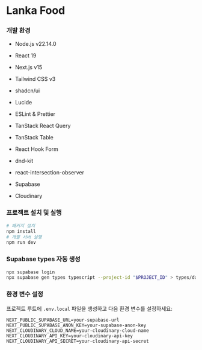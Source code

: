 # Lanka Food

### 개발 환경

- Node.js v22.14.0
- React 19
- Next.js v15
- Tailwind CSS v3
- shadcn/ui
- Lucide
- ESLint & Prettier
- TanStack React Query
- TanStack Table
- React Hook Form
- dnd-kit
- react-intersection-observer

- Supabase
- Cloudinary

### 프로젝트 설치 및 실행

```bash
# 패키지 설치
npm install
# 개발 서버 실행
npm run dev
```

### Supabase types 자동 생성

```bash
npx supabase login
npx supabase gen types typescript --project-id "$PROJECT_ID" > types/database.types.ts
```

### 환경 변수 설정

프로젝트 루트에 `.env.local` 파일을 생성하고 다음 환경 변수를 설정하세요:

```
NEXT_PUBLIC_SUPABASE_URL=your-supabase-url
NEXT_PUBLIC_SUPABASE_ANON_KEY=your-supabase-anon-key
NEXT_CLOUDINARY_CLOUD_NAME=your-cloudinary-cloud-name
NEXT_CLOUDINARY_API_KEY=your-cloudinary-api-key
NEXT_CLOUDINARY_API_SECRET=your-cloudinary-api-secret
```
